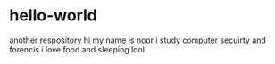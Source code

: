 # hello-world
another respository
hi my name is noor
i study computer secuirty and forencis 
i love food and sleeping
lool
